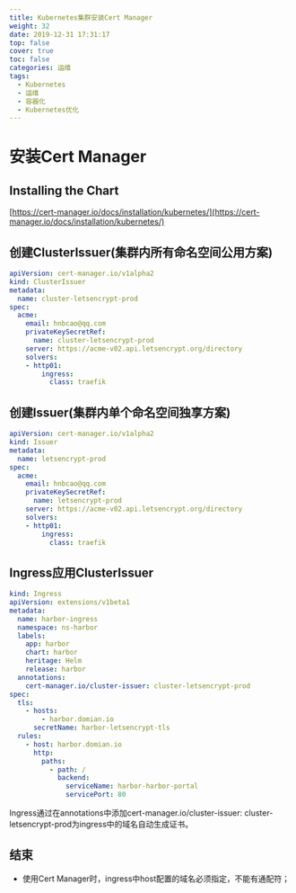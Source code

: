 ```yaml
---
title: Kubernetes集群安装Cert Manager
weight: 32
date: 2019-12-31 17:31:17
top: false
cover: true
toc: false
categories: 运维
tags:
  - Kubernetes 
  - 运维
  - 容器化
  - Kubernetes优化
---
```

# 安装Cert Manager

## Installing the Chart

[https://cert-manager.io/docs/installation/kubernetes/](https://cert-manager.io/docs/installation/kubernetes/)

## 创建ClusterIssuer(集群内所有命名空间公用方案)

```yaml
apiVersion: cert-manager.io/v1alpha2
kind: ClusterIssuer
metadata:
  name: cluster-letsencrypt-prod
spec:
  acme:
    email: hnbcao@qq.com
    privateKeySecretRef:
      name: cluster-letsencrypt-prod
    server: https://acme-v02.api.letsencrypt.org/directory
    solvers:
    - http01:
        ingress:
          class: traefik
```

## 创建Issuer(集群内单个命名空间独享方案)

```yaml
apiVersion: cert-manager.io/v1alpha2
kind: Issuer
metadata:
  name: letsencrypt-prod
spec:
  acme:
    email: hnbcao@qq.com
    privateKeySecretRef:
      name: letsencrypt-prod
    server: https://acme-v02.api.letsencrypt.org/directory
    solvers:
    - http01:
        ingress:
          class: traefik
```

## Ingress应用ClusterIssuer

```yaml
kind: Ingress
apiVersion: extensions/v1beta1
metadata:
  name: harbor-ingress
  namespace: ns-harbor
  labels:
    app: harbor
    chart: harbor
    heritage: Helm
    release: harbor
  annotations:
    cert-manager.io/cluster-issuer: cluster-letsencrypt-prod
spec:
  tls:
    - hosts:
        - harbor.domian.io
      secretName: harbor-letsencrypt-tls
  rules:
    - host: harbor.domian.io
      http:
        paths:
          - path: /
            backend:
              serviceName: harbor-harbor-portal
              servicePort: 80

```

Ingress通过在annotations中添加cert-manager.io/cluster-issuer: cluster-letsencrypt-prod为ingress中的域名自动生成证书。

## 结束

- 使用Cert Manager时，ingress中host配置的域名必须指定，不能有通配符；

